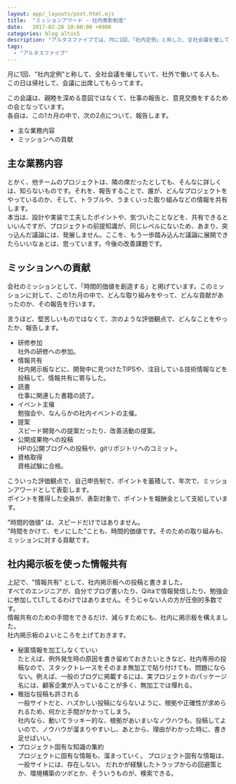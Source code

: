 ```yaml
---
layout: app/_layouts/post.html.ejs
title:  "ミッションアワード - 社内表彰制度"
date:   2017-02-28 10:00:00 +0900
categories: blog altus5
description: "アルタスファイブでは、月に1回、「社内定例」と称した、全社会議を催しています。この会議の中で、ミッションに基づいた評価観点で、自己申告制で、ポイントを蓄積して、年次で、ミッションアワードとして表彰します。ポイントを獲得した全員が、表彰対象で、ポイントを報酬金として支給しています。"
tags: 
  - "アルタスファイブ"
---
```


月に1回、"社内定例"と称して、全社会議を催していて、社外で働いてる人も、この日は帰社して、会議に出席してもらってます。  

この会議は、親睦を深める意図ではなくて、仕事の報告と、意見交換をするための会となっています。  
各自は、この1カ月の中で、次の2点について、報告します。

* 主な業務内容
* ミッションへの貢献

## 主な業務内容
とかく、他チームのプロジェクトは、隣の席だったとしても、そんなに詳しくは、知らないものです。それを、報告することで、誰が、どんなプロジェクトをやっているのか、そして、トラブルや、うまくいった取り組みなどの情報を共有します。  
本当は、設計や実装で工夫したポイントや、気づいたことなどを、共有できるといいんですが、プロジェクトの前提知識が、同じレベルにないため、あまり、突っ込んだ議論には、発展しません。ここを、もう一歩踏み込んだ議論に展開できたらいいなぁとは、思っています。今後の改善課題です。

## ミッションへの貢献
会社のミッションとして、「時間的価値を創造する」と掲げています。このミッションに対して、この1カ月の中で、どんな取り組みをやって、どんな貢献があったのか、その報告を行います。
  
言うほど、堅苦しいものではなくて、次のような評価観点で、どんなことをやったか、報告します。  
* 研修参加  
社外の研修への参加。
* 情報共有  
社内掲示板などに、開発中に見つけたTIPSや、注目している技術情報などを投稿して、情報共有に寄与した。
* 読書  
仕事に関連した書籍の読了。
* イベント主催  
勉強会や、なんらかの社内イベントの主催。  
* 提案  
スピード開発への提案だったり、改善活動の提案。  
* 公開成果物への投稿  
HPの公開ブログへの投稿や、gitリポジトリへのコミット。
* 資格取得  
資格試験に合格。

こういった評価観点で、自己申告制で、ポイントを蓄積して、年次で、ミッションアワードとして表彰します。  
ポイントを獲得した全員が、表彰対象で、ポイントを報酬金として支給しています。  

"時間的価値" は、スピードだけではありません。  
"時間をかけて、モノにした"ことも、時間的価値です。そのための取り組みも、ミッションに対する貢献です。  

## 社内掲示板を使った情報共有
上記で、"情報共有" として、社内掲示板への投稿と書きました。  
すべてのエンジニアが、自分でブログ書いたり、Qiitaで情報発信したり、勉強会に参加してLTしてるわけではありません。そうじゃない人の方が圧倒的多数です。  
情報共有のための手間をできるだけ、減らすためにも、社内に掲示板を構えました。  
社内掲示板のよいところを上げておきます。
* 秘匿情報を加工しなくていい  
たとえば、例外発生時の原因を書き留めておきたいときなど、社内専用の投稿なので、スタックトレースをそのまま無加工で貼り付けても、問題にならない。例えば、一般のブログに掲載するには、実プロジェクトのパッケージ名には、顧客企業が入っていることが多く、無加工では憚れる。
* 稚拙な投稿も許される  
一般サイトだと、ハズかしい投稿にならないように、根拠や正確性が求められるため、何かと手間がかかってしまう。  
社内なら、動いてラッキー的な、根拠があいまいなノウハウも、投稿してよいので、ノウハウが溜まりやすいし、あとから、理由がわかった時に、書き足せばいい。
* プロジェクト固有な知識の集約  
プロジェクトに固有な情報も、溜まっていく。
プロジェクト固有な情報は、一般サイトには、存在しない。
だれかが経験したトラップからの回避策とか、環境構築のツボとか、そういうものが、検索できる。

